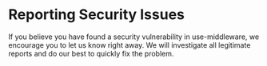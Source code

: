 # Reporting Security Issues

If you believe you have found a security vulnerability in use-middleware, we encourage you to let us know right away. We will investigate all legitimate reports and do our best to quickly fix the problem.
